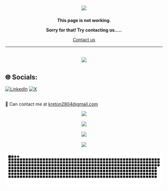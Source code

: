  


<p><h2 align = "center"><img src="https://readme-typing-svg.herokuapp.com/?font=Righteous&size=35&center=true&vCenter=true&width=500&height=70&duration=4000&lines=Hi+There!+👋;+I'm+Ayush!;"> </h2></p>
<p align ="center"><strong>This page is not working.</strong></p>
<p align ="center"><strong>Sorry for that! Try contacting us.....</strong></p>
<p align="center"><a href="https://youtu.be/y1oKnAceHXo?si=N1Uu0jHpD7ybjuVx">Contact us</a></p>
<hr>
<p align= "center"><h2 align = "center"><img src="https://readme-typing-svg.herokuapp.com/?font=Righteous&size=35&center=true&vCenter=true&width=500&height=70&duration=5000&lines=Stats+☕;"> </h2></p>



## 🌐 Socials:
[![LinkedIn](https://img.shields.io/badge/LinkedIn-%230077B5.svg?logo=linkedin&logoColor=white)](https://linkedin.com/in/https://www.linkedin.com/in/ayush-raj-70a34b23a?utm_source=share&utm_campaign=share_via&utm_content=profile&utm_medium=android_app) [![X](https://img.shields.io/badge/X-black.svg?logo=X&logoColor=white)](https://x.com/https://x.com/kreton2804?t=hfQeXfeaRq6P8Hea0KNbmg&s=09) 

<br>📨 Can contact me at kreton2804@gmail.com


<p align = "center"><img src ="https://github-readme-stats.vercel.app/api?username=ayush-py-c&theme=vue-dark&show_icons=true&hide_border=false&count_private=true"/></p>
<p align= "center"><a  align="right" href="https://visitcount.itsvg.in">
<img src ="https://github-readme-streak-stats.herokuapp.com/?user=ayush-py-c&theme=vue-dark&hide_border=false"/></p>
<p align = "center"><a  align="right" href="https://visitcount.itsvg.in">
<img src ="https://github-readme-stats.vercel.app/api/top-langs/?username=ayush-py-c&theme=vue-dark&show_icons=true&hide_border=false&layout=compact"/>
<p align = "center" ><a  align="right" href="https://visitcount.itsvg.in">
  <img src="https://visitcount.itsvg.in/api?id=ayush-py-c&label=Profile%20Views&color=0&icon=2&pretty=false" />
</a></p>
<p align="center">
 <img width="1000" src="assets/github-snake (1).svg" alt="snake"/>
</p>
